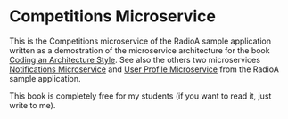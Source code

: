 # Competitions Microservice

This is the Competitions microservice of the RadioA sample application written as a demostration of the microservice architecture for the book [Coding an Architecture Style](https://leanpub.com/codinganarchitecturestyle). See also the others two microservices [Notifications Microservice](https://github.com/enriquemolinari/microservice-notifications) and [User Profile Microservice](https://github.com/enriquemolinari/microservice-userprofile) from the RadioA sample application.

 This book is completely free for my students (if you want to read it, just write to me).